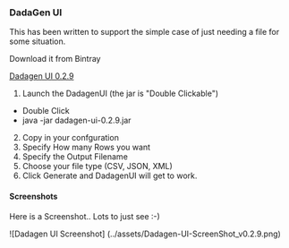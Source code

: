### DadaGen UI

This has been written to support the simple case of just needing a file for some situation.

Download it from Bintray

[Dadagen UI 0.2.9](https://bintray.com/artifact/download/inosion/maven/org/inosion/dadagen/dadagen-ui/dadagen-ui-0.2.9.jar)


1. Launch the DadagenUI (the jar is "Double Clickable")
  * Double Click
  * java -jar dadagen-ui-0.2.9.jar
2. Copy in your confguration 
3. Specify How many Rows you want
4. Specify the Output Filename
5. Choose your file type (CSV, JSON, XML)
6. Click Generate and DadagenUI will get to work.

#### Screenshots

Here is a Screenshot.. Lots to just see :-)

![Dadagen UI Screenshot] (../assets/Dadagen-UI-ScreenShot_v0.2.9.png)



